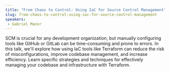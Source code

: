 ```yaml
---
title: "From Chaos to Control: Using IaC for Source Control Management"
slug: from-chaos-to-control-using-iac-for-source-control-management
speakers:
 - Gabriel Manor
---
```


SCM is crucial for any development organization, but manually configuring tools like GitHub or GitLab can be time-consuming and prone to errors. In this talk, we'll explore how using IaC tools like Terraform can reduce the risk of misconfigurations, improve codebase management, and increase efficiency. Learn specific strategies and techniques for effectively managing your codebase and infrastructure with Terraform.